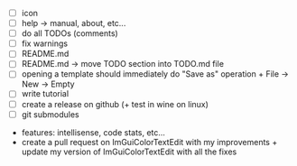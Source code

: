- [ ] icon
- [ ] help -> manual, about, etc...
- [ ] do all TODOs (comments)
- [ ] fix warnings
- [ ] README.md
- [ ] README.md -> move TODO section into TODO.md file
- [ ] opening a template should immediately do "Save as" operation + File -> New -> Empty
- [ ] write tutorial
- [ ] create a release on github (+ test in wine on linux)
- [ ] git submodules

- features: intellisense, code stats, etc...
- create a pull request on ImGuiColorTextEdit with my improvements + update my version of ImGuiColorTextEdit with all the fixes